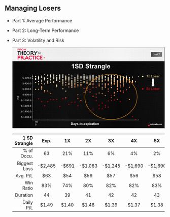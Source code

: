 ## Managing Losers
* Part 1: Average Performance
* Part 2: Long-Term Performance
* Part 3: Volatility and Risk
 
     ![alt text](./img/ml/ml.01.png "spy")

    |1 SD Strangle|Exp.|1X|2X|3X|4X|5X|
    ---:|:---:|:---:|:---:|:---:|:---:|:---:
    % of Occu.|63|21%|11%|6%|4%|2%
    Biggest Loss|-$2,485|-$691|-$1,083|-$1,245|-$1,690|-$1,690
    Avg. P/L|$63|$54|$59|$57|$56|$58
    Win Ratio|83%|74%|80%|82%|82%|83%
    Duration|44|39|41|42|42|43
    Daily P/L|$1.49|$1.40|$1.46|$1.39|$1.37|$1.38
